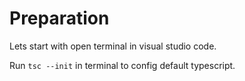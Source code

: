 # Preparation

Lets start with open terminal in visual studio code.

Run ```tsc --init``` in terminal to config default typescript.


